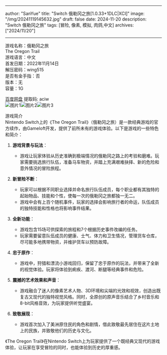 
---
author: "SanYue"
title: "Switch 俄勒冈之旅[1.0.33+1DLC|XCI]"
image: "/img/20241119145632.jpg"
draft: false
date: 2024-11-20
description: "Switch 俄勒冈之旅"
tags: [冒险, 像素, 模拟, 肉鸽,中文]
archives: ["2024/11/20"]

---

游戏名称：俄勒冈之旅   
The Oregon Trail    
游戏语言：中文  
首发日期：2022年11月14日  
解压密码：wing515  
是否有金手指：否  
版本：无   
容量：1G

[百度网盘](https://pan.baidu.com/s/19qFaZo81hrpFeH82tkBaMg) 提取码: aciw  
![图片1](/img/BU6Jvo.jpg)![图片2](/img/lIf6zL.jpg)![图片3](/img/1EQmBz.jpg)  

游戏简介  
Nintendo Switch上的《The Oregon Trail》（俄勒冈之旅）是一款经典游戏的官方续作，由Gameloft开发，提供了前所未有的游戏体验。以下是游戏的一些特色和简介：

1. **游戏背景与玩法**：
   - 游戏让玩家体验从历史准确到极端情况的俄勒冈之路上的考验和磨难。玩家需要挑选旅行队伍，准备马车物资，并踏上充满艰难抉择、新的危险和意外情况的冒险旅程。

2. **新冒险不断**：
   - 玩家可以根据不同职业选择并命名旅行队伍成员，每个职业都有其独特的起始物品、技能和个性，使每一次的俄勒冈之旅都独一无二。
   - 游戏中会有上百个随机事件，玩家的选择会影响旅行者的命运，队伍成员的独特技能和性格也将影响事件结果。

3. **全新功能**：
   - 游戏包含15场可供探索的旅程和7个根据历史事件改编的任务。
   - 玩家需要留意队伍成员的健康、士气、体力和卫生情况，管理货车仓库，尽可能多地携带物资，并维护货车以预防故障。

4. **忠于原作**：
   - 游戏中，狩猎和漂流小游戏回归，保留了忠于原作的玩法，并带来了全新的视觉体验。玩家将体验到痢疾、渡河、断腿等经典事件和危险。

5. **震撼的艺术效果和声音**：
   - 游戏融合了迷人的像素艺术人物、3D环境和尖端的光效和视效，创造出既复古又现代的独特视觉风格。同时，全原创的原声音乐结合了乡村音乐和8-bit风格音效，为玩家提供听觉盛宴。

6. **致敬展现**：
   - 游戏首次加入了美洲原住民的角色和剧情，借此致敬最先居住在这片土地上的民族，并致敬他们的历史与文化。

《The Oregon Trail》在Nintendo Switch上为玩家提供了一个既经典又现代的游戏体验，让玩家在享受冒险的同时，也能体验到历史的厚重感。

